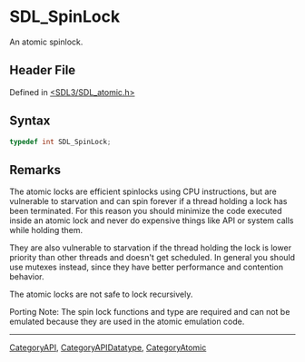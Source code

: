# SDL_SpinLock

An atomic spinlock.

## Header File

Defined in [<SDL3/SDL_atomic.h>](https://github.com/libsdl-org/SDL/blob/main/include/SDL3/SDL_atomic.h)

## Syntax

```c
typedef int SDL_SpinLock;
```

## Remarks

The atomic locks are efficient spinlocks using CPU instructions, but are
vulnerable to starvation and can spin forever if a thread holding a lock
has been terminated. For this reason you should minimize the code executed
inside an atomic lock and never do expensive things like API or system
calls while holding them.

They are also vulnerable to starvation if the thread holding the lock is
lower priority than other threads and doesn't get scheduled. In general you
should use mutexes instead, since they have better performance and
contention behavior.

The atomic locks are not safe to lock recursively.

Porting Note: The spin lock functions and type are required and can not be
emulated because they are used in the atomic emulation code.





----
[CategoryAPI](CategoryAPI), [CategoryAPIDatatype](CategoryAPIDatatype), [CategoryAtomic](CategoryAtomic)

